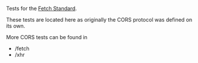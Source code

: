Tests for the [Fetch Standard](https://fetch.spec.whatwg.org/).

These tests are located here as originally the CORS protocol was defined on its own.

More CORS tests can be found in

* /fetch
* /xhr
